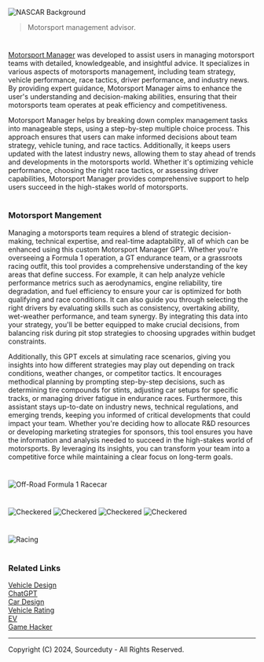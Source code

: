![NASCAR Background](https://github.com/user-attachments/assets/410b7fa0-f8a3-4669-a825-9b20a90e9c3e)

> Motorsport management advisor.

#

[Motorsport Manager](https://chatgpt.com/g/g-Nzf0ODyfB-motorsport-manager) was developed to assist users in managing motorsport teams with detailed, knowledgeable, and insightful advice. It specializes in various aspects of motorsports management, including team strategy, vehicle performance, race tactics, driver performance, and industry news. By providing expert guidance, Motorsport Manager aims to enhance the user's understanding and decision-making abilities, ensuring that their motorsports team operates at peak efficiency and competitiveness.

Motorsport Manager helps by breaking down complex management tasks into manageable steps, using a step-by-step multiple choice process. This approach ensures that users can make informed decisions about team strategy, vehicle tuning, and race tactics. Additionally, it keeps users updated with the latest industry news, allowing them to stay ahead of trends and developments in the motorsports world. Whether it's optimizing vehicle performance, choosing the right race tactics, or assessing driver capabilities, Motorsport Manager provides comprehensive support to help users succeed in the high-stakes world of motorsports.

#
### Motorsport Mangement

Managing a motorsports team requires a blend of strategic decision-making, technical expertise, and real-time adaptability, all of which can be enhanced using this custom Motorsport Manager GPT. Whether you're overseeing a Formula 1 operation, a GT endurance team, or a grassroots racing outfit, this tool provides a comprehensive understanding of the key areas that define success. For example, it can help analyze vehicle performance metrics such as aerodynamics, engine reliability, tire degradation, and fuel efficiency to ensure your car is optimized for both qualifying and race conditions. It can also guide you through selecting the right drivers by evaluating skills such as consistency, overtaking ability, wet-weather performance, and team synergy. By integrating this data into your strategy, you'll be better equipped to make crucial decisions, from balancing risk during pit stop strategies to choosing upgrades within budget constraints.

Additionally, this GPT excels at simulating race scenarios, giving you insights into how different strategies may play out depending on track conditions, weather changes, or competitor tactics. It encourages methodical planning by prompting step-by-step decisions, such as determining tire compounds for stints, adjusting car setups for specific tracks, or managing driver fatigue in endurance races. Furthermore, this assistant stays up-to-date on industry news, technical regulations, and emerging trends, keeping you informed of critical developments that could impact your team. Whether you're deciding how to allocate R&D resources or developing marketing strategies for sponsors, this tool ensures you have the information and analysis needed to succeed in the high-stakes world of motorsports. By leveraging its insights, you can transform your team into a competitive force while maintaining a clear focus on long-term goals.

#
![Off-Road Formula 1 Racecar](https://github.com/user-attachments/assets/a0ddf67c-409d-4a7a-a519-08f71221b754)
#
![Checkered](https://github.com/user-attachments/assets/87cc0daa-e4d6-493b-9665-76b08252c11b) ![Checkered](https://github.com/user-attachments/assets/87cc0daa-e4d6-493b-9665-76b08252c11b) ![Checkered](https://github.com/user-attachments/assets/87cc0daa-e4d6-493b-9665-76b08252c11b) ![Checkered](https://github.com/user-attachments/assets/87cc0daa-e4d6-493b-9665-76b08252c11b)
#
![Racing](https://github.com/user-attachments/assets/e48b9ad6-c0e1-40b9-95ef-9c72602fe7ad)

#
### Related Links

[Vehicle Design](https://github.com/sourceduty/Vehicle_Design)
<br>
[ChatGPT](https://github.com/sourceduty/ChatGPT)
<br>
[Car Design](https://github.com/sourceduty/Car_Design)
<br>
[Vehicle Rating](https://github.com/sourceduty/Vehicle_Rating)
<br>
[EV](https://github.com/sourceduty/EV)
<br>
[Game Hacker](https://github.com/sourceduty/Game_Hacker)

***
Copyright (C) 2024, Sourceduty - All Rights Reserved.
